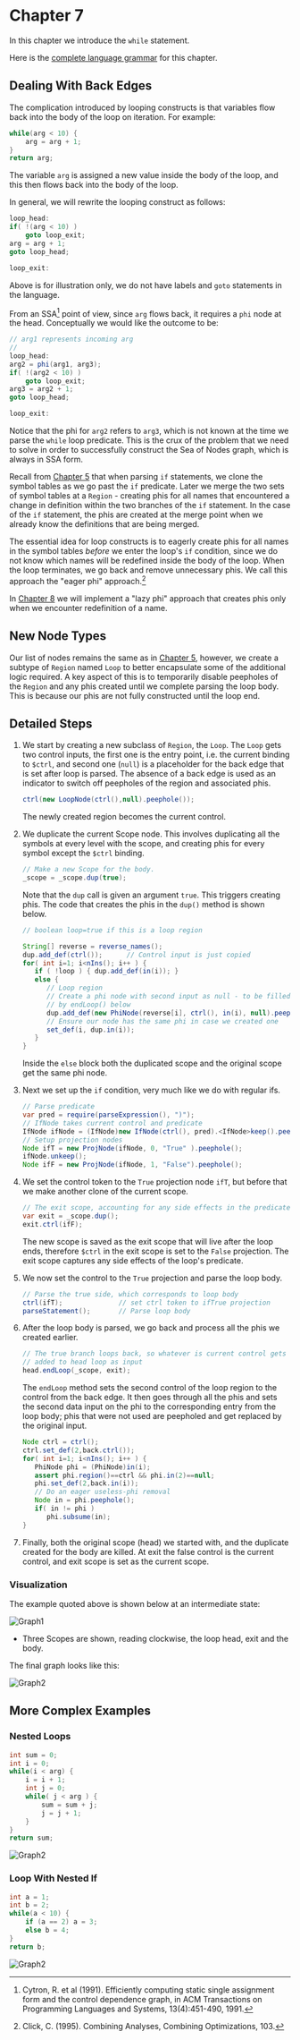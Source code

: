 # Chapter 7

In this chapter we introduce the `while` statement.

Here is the [complete language grammar](docs/07-grammar.md) for this chapter.

## Dealing With Back Edges

The complication introduced by looping constructs is that variables flow back into the body of the loop on iteration.
For example:

```java
while(arg < 10) {
    arg = arg + 1;
}
return arg;
```

The variable `arg` is assigned a new value inside the body of the loop, and this then flows back into the body of the loop.

In general, we will rewrite the looping construct as follows:

```java
loop_head:
if( !(arg < 10) ) 
    goto loop_exit;
arg = arg + 1;
goto loop_head;

loop_exit:
```

Above is for illustration only, we do not have labels and `goto` statements in the language.

From an SSA[^1] point of view, since `arg` flows back, it requires a `phi` node at the head. Conceptually we would like the outcome to be:

```java
// arg1 represents incoming arg
//
loop_head:
arg2 = phi(arg1, arg3);
if( !(arg2 < 10) ) 
    goto loop_exit;
arg3 = arg2 + 1;
goto loop_head;

loop_exit:
```

Notice that the phi for `arg2` refers to `arg3`, which is not known at the time we parse the `while` loop predicate. This is the crux of the problem that we need 
to solve in order to successfully construct the Sea of Nodes graph, which is always in SSA form.

Recall from [Chapter 5](../chapter05/README.md) that when parsing `if` statements, we clone the symbol tables as we go past the `if` predicate.
Later we merge the two sets of symbol tables at a `Region` - creating phis for all names that encountered a change in definition within the two 
branches of the `if` statement. In the case of the `if` statement, the phis are created at the merge point when we already know the definitions
that are being merged.

The essential idea for loop constructs is to eagerly create phis for all names in the symbol tables *before* we enter the loop's `if` condition,
since we do not know which names will be redefined inside the body of the loop. When the loop terminates, we go back and remove unnecessary
phis. We call this approach the "eager phi" approach.[^2]

In [Chapter 8](../chapter08) we will implement a "lazy phi" approach that creates phis only when we encounter redefinition of a name.

## New Node Types

Our list of nodes remains the same as in [Chapter 5](../chapter05/README.md), however, we create a subtype of `Region` named `Loop` to better
encapsulate some of the additional logic required. A key aspect of this is to temporarily disable peepholes of the `Region` and any phis
created until we complete parsing the loop body. This is because our phis are not fully constructed until the loop end.

## Detailed Steps

1. We start by creating a new subclass of `Region`, the `Loop`. The `Loop` gets two control inputs, 
   the first one is the entry point, i.e. the current binding to `$ctrl`, and second one (`null`) is a placeholder for the back edge that is 
   set after loop is parsed. The absence of a back edge is used as an indicator to switch off peepholes of the region and
   associated phis. 

    ```java
    ctrl(new LoopNode(ctrl(),null).peephole());
    ```

   The newly created region becomes the current control.

2. We duplicate the current Scope node. This involves duplicating all the symbols at
   every level with the scope, and creating phis for every symbol except the `$ctrl` binding.

    ```java
    // Make a new Scope for the body.
    _scope = _scope.dup(true);
    ```
   
   Note that the `dup` call is given an argument `true`. This triggers creating phis. The code
   that creates the phis in the `dup()` method is shown below.

    ```java
    // boolean loop=true if this is a loop region
    
    String[] reverse = reverse_names();
    dup.add_def(ctrl());      // Control input is just copied
    for( int i=1; i<nIns(); i++ ) {
       if ( !loop ) { dup.add_def(in(i)); }
       else {
          // Loop region
          // Create a phi node with second input as null - to be filled in
          // by endLoop() below
          dup.add_def(new PhiNode(reverse[i], ctrl(), in(i), null).peephole());
          // Ensure our node has the same phi in case we created one
          set_def(i, dup.in(i));
       }
    }
    ```
   
   Inside the `else` block both the duplicated scope and the original scope get the same phi node.

3. Next we set up the `if` condition, very much like we do with regular ifs.

    ```java
    // Parse predicate
    var pred = require(parseExpression(), ")");
    // IfNode takes current control and predicate
    IfNode ifNode = (IfNode)new IfNode(ctrl(), pred).<IfNode>keep().peephole();
    // Setup projection nodes
    Node ifT = new ProjNode(ifNode, 0, "True" ).peephole();
    ifNode.unkeep();
    Node ifF = new ProjNode(ifNode, 1, "False").peephole();
    ```

4. We set the control token to the `True` projection node `ifT`, but before that we make another clone of 
   the current scope. 

    ```java
    // The exit scope, accounting for any side effects in the predicate
    var exit = _scope.dup();
    exit.ctrl(ifF);
    ```

   The new scope is saved as the exit scope that will live after the loop ends, therefore `$ctrl` in the exit scope is 
   set to the `False` projection. The exit scope captures any side effects of the loop's predicate.

5. We now set the control to the `True` projection and parse the loop body.

    ```java
    // Parse the true side, which corresponds to loop body
    ctrl(ifT);              // set ctrl token to ifTrue projection
    parseStatement();       // Parse loop body
    ```

6. After the loop body is parsed, we go back and process all the phis we created earlier.
   
    ```java
    // The true branch loops back, so whatever is current control gets
    // added to head loop as input
    head.endLoop(_scope, exit);
    ```

   The `endLoop` method sets the second control of the loop region to the control from the back edge.
   It then goes through all the phis and sets the second data input on the phi to the corresponding entry
   from the loop body; phis that were not used are peepholed and get replaced by the original input.

    ```java
    Node ctrl = ctrl();
    ctrl.set_def(2,back.ctrl());
    for( int i=1; i<nIns(); i++ ) {
       PhiNode phi = (PhiNode)in(i);
       assert phi.region()==ctrl && phi.in(2)==null;
       phi.set_def(2,back.in(i));
       // Do an eager useless-phi removal
       Node in = phi.peephole();
       if( in != phi )
          phi.subsume(in);
    }
    ```

7. Finally, both the original scope (head) we started with, and the duplicate created for the body are killed.
   At exit the false control is the current control, and exit scope is set as the current scope.

### Visualization

The example quoted above is shown below at an intermediate state:

![Graph1](./docs/07-graph1.svg)

* Three Scopes are shown, reading clockwise, the loop head, exit and the body.

The final graph looks like this:

![Graph2](./docs/07-graph2.svg)

## More Complex Examples

### Nested Loops

```java
int sum = 0;
int i = 0;
while(i < arg) {
    i = i + 1;
    int j = 0;
    while( j < arg ) {
        sum = sum + j;
        j = j + 1;
    }
}
return sum;
```

![Graph2](./docs/07-graph3.svg)

### Loop With Nested If

```java
int a = 1;
int b = 2;
while(a < 10) {
    if (a == 2) a = 3;
    else b = 4;
}
return b;
```

![Graph2](./docs/07-graph4.svg)


[^1]: Cytron, R. et al (1991).
    Efficiently computing static single assignment form and the control dependence graph, in ACM Transactions on Programming Languages and Systems, 13(4):451-490, 1991.

[^2]: Click, C. (1995).
    Combining Analyses, Combining Optimizations, 103.